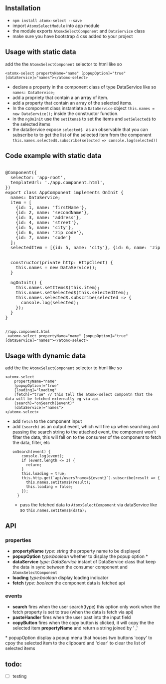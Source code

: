 
## Installation
* `npm install atomx-select --save`
* import  `AtomxSelectModule` into app module 
* the module exports `AtomxSelectComponent` and `DataService` class 
* make sure you have bootstrap 4 css added to your project


## Usage with static data 
add the the `AtomxSelectComponent` selector  to html like so 
```
<atomx-select propertyName="name" [popupOption]="true" [dataService]="names"></atomx-select>
```

* declare a property in the component class of type DataService like so `names: DataService;`
* add a propriety that contain a an array of item.
* add a property that contain an array of the selected items.
* In the component class instantiate a `DataService` object `this.names = new DataService();` inside the constructor function. 
* in the `ngOnInit` use the `setItems$` to set the items and `setSelected$` to the selected items 
* the dataService expose `selected$ ` as an observable that you can subscribe to to get the list of the selected item from the component  `this.names.selected$.subscribe(selected => console.log(selected))`

## Code example with static data
<pre> 
@Component({
  selector: 'app-root',
  templateUrl: './app.component.html',
})
export class AppComponent implements OnInit {
  names: DataService;
  item = [
    {id: 1, name: 'firstName'},
    {id: 2, name: 'secondName'},
    {id: 3, name: 'address'},
    {id: 4, name: 'street'},
    {id: 5, name: 'city'},
    {id: 6, name: 'zip code'},
    {id: 7, name: 'code'}
  ];
  selectedItem = [{id: 5, name: 'city'}, {id: 6, name: 'zip code'}];


  constructor(private http: HttpClient) {
    this.names = new DataService();
  }

  ngOnInit() {
    this.names.setItems$(this.item);
    this.names.setSelected$(this.selectedItem);
    this.names.selected$.subscribe(selected => {
      console.log(selected);
    });
  }
}
 </pre>
```
//app.component.html   
 <atomx-select propertyName="name" [popupOption]="true" [dataService]="names"></atomx-select>   
``` 

## Usage with dynamic data 
add the the `AtomxSelectComponent` selector  to html like so 
```
<atomx-select 
    propertyName="name" 
    [popupOption]="true" 
    [loading]="loading" 
    [fetch]="true" // this tell the atomx-select compontn that the data will be fetched externally eg via api 
    (search)="onSearch($event)"
    [dataService]="names">
</atomx-select>
```
* add `fetch` to the component input
* add `(search)` as an output event, which will fire up when searching and passing the search string to the attached event,
 the component won't filter the data, this will fall on to the consumer of the component to fetch the data,
 filter, etc
  ````
  onSearch(event) {
      console.log(event);
      if (event.length <= 3) {
        return;
      }
      this.loading = true;
      this.http.get(`api/users?name=${event}`).subscribe(result => {
        this.names.setItems$(result);
        this.loading = false;
      });
    }
  ````
  * pass the fetched data to `AtomxSelectComponent` via dataService like so `this.names.setItems$(data);`  


## API 
### properties 
* **propertyName**  _type: string_ the property name to be displayed 
* **popupOption**  _type:boolean_ whether to display the popup option *
* **dataService**     _type: DataService_ instant of DataService class that keep the data in sync between the consumer component and  `AtomxSelectComponent`
* **loading**  _type:boolean_ display loading indicator
* **fetch**       _type: boolean_ the component data is fetched api 
### events
* **search**  fires when the user search(type) this option only work when the fetch property is set to true (when the data is fetch via api)
* **pasteHandler**  fires when the user past into the input field 
* **copyButton** fires when the copy button is clicked, it will copy the the selected item **propertyName** and return a string joined by ' ,'


\* popupOption display a popup menu that houses two buttons 'copy' to cpoy the selected item to the clipboard  and 'clear' to clear the list of selected items

## todo:
- [ ] testing 


